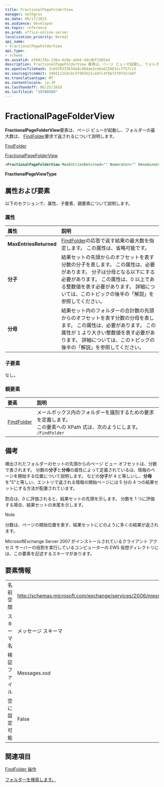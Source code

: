 ```yaml
---
title: FractionalPageFolderView
manager: sethgros
ms.date: 09/17/2015
ms.audience: Developer
ms.topic: reference
ms.prod: office-online-server
localization_priority: Normal
api_name:
- FractionalPageFolderView
api_type:
- schema
ms.assetid: ef681f8a-136a-4c0e-ade6-ddcdbf2d85ad
description: FractionalPageFolderView 要素は、ページ ビューが起動し、フォルダーの最大数は、FindFolder 要求で返されるについて説明します。
ms.openlocfilehash: 3cb5f8333634a0c484ae3ce6a6256631cff57cc5
ms.sourcegitcommit: 34041125dc8c5f993b21cebfc4f8b72f0fd2cb6f
ms.translationtype: MT
ms.contentlocale: ja-JP
ms.lasthandoff: 06/25/2018
ms.locfileid: "19760589"
---
```

# <a name="fractionalpagefolderview"></a>FractionalPageFolderView

**FractionalPageFolderView**要素は、ページ ビューが起動し、フォルダーの最大数は、 [FindFolder](findfolder.md)要求で返されるについて説明します。 
  
[FindFolder](findfolder.md)
  
[FractionalPageFolderView](fractionalpagefolderview.md)
  
```xml
<FractionalPageFolderView MaxEntriesReturned="" Numerator="" Denominator=""/>
```

 **FractionalPageViewType**
## <a name="attributes-and-elements"></a>属性および要素

以下のセクションで、属性、子要素、親要素について説明します。
  
### <a name="attributes"></a>属性

|**属性**|**説明**|
|:-----|:-----|
|**MaxEntriesReturned** <br/> |[FindFolder](findfolder.md)の応答で返す結果の最大数を指定します。 この属性は、省略可能です。  <br/> |
|**分子** <br/> |結果セットの先頭からのオフセットを表す分数の分子を表します。 この属性は、必要があります。 分子は分母となる以下にする必要があります。 この属性は、0 以上である整数値を表す必要があります。 詳細については、このトピックの後半の「解説」を参照してください。  <br/> |
|**分母** <br/> |結果セット内のフォルダーの合計数の先頭からのオフセットを表す分数の分母を表します。 この属性は、必要があります。 この属性が 1 より大きい整数値を表す必要があります。 詳細については、このトピックの後半の「解説」を参照してください。  <br/> |
   
### <a name="child-elements"></a>子要素

なし。
  
### <a name="parent-elements"></a>親要素

|**要素**|**説明**|
|:-----|:-----|
|[FindFolder](findfolder.md) <br/> |メールボックス内のフォルダーを識別するための要求を定義します。  <br/> この要素への XPath 式は、次のようにします。  <br/>  `/FindFolder` <br/> |
   
## <a name="remarks"></a>備考

検出されたフォルダーのセットの先頭からのページ ビュー オフセットは、分数で表されます。 分数の**分子**と**分母**の属性によって定義されているは、情報のページを開始する位置について説明します。 などの**分子**が 4 と等しいし、**分母**を"5"と等しい、エントリで返される情報の開始ページには 5 分の 4 つの結果セットにする方法が配置されています。 
  
割合は、0 に評価されると、結果セットの先頭を示します。 分数を 1 つに評価する場合、結果セットの末尾を示します。
  
> [!NOTE]
> 分数は、ページの開始位置を表す、結果セットにどのように多くの結果が返されます。 
  
MicrosoftExchange Server 2007 がインストールされているクライアント アクセス サーバーの役割を実行しているコンピューターの EWS 仮想ディレクトリには、この要素を記述するスキーマがあります。
  
## <a name="element-information"></a>要素情報

|||
|:-----|:-----|
|名前空間  <br/> |http://schemas.microsoft.com/exchange/services/2006/messages  <br/> |
|スキーマ名  <br/> |メッセージ スキーマ  <br/> |
|検証ファイル  <br/> |Messages.xsd  <br/> |
|空に設定可能  <br/> |False  <br/> |
   
## <a name="see-also"></a>関連項目




  [FindFolder 操作](findfolder-operation.md)


[フォルダーを検索します。](http://msdn.microsoft.com/library/9124d868-017a-43f0-b915-5c0082cacec9%28Office.15%29.aspx)

